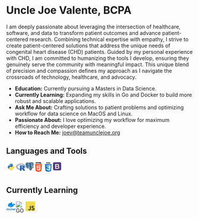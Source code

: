 # Uncle Joe Valente, BCPA

I am deeply passionate about leveraging the intersection of healthcare, software, and data to transform patient outcomes and advance patient-centered research. Combining technical expertise with empathy, I strive to create patient-centered solutions that address the unique needs of congenital heart disease (CHD) patients. Guided by my personal experience with CHD, I am committed to humanizing the tools I develop, ensuring they genuinely serve the community with meaningful impact. This unique blend of precision and compassion defines my approach as I navigate the crossroads of technology, healthcare, and advocacy.

- **Education:** Currently pursuing a Masters in Data Science.
- **Currently Learning:** Expanding my skills in Go and Docker to build more robust and scalable applications.
- **Ask Me About:** Crafting solutions to patient problems and optimizing workflow for data science on MacOS and Linux.
- **Passionate About:** I love optimizing my workflow for maximum efficiency and developer experience.
- **How to Reach Me:** [joev@teamunclejoe.org](mailto:joev@teamunclejoe.org)

## Languages and Tools

<img align="left" alt="Python" width="26px" src="https://raw.githubusercontent.com/github/explore/master/topics/python/python.png" />
<img align="left" alt="R" width="26px" src="https://raw.githubusercontent.com/github/explore/master/topics/r/r.png" />
<img align="left" alt="PostgreSQL" width="22px" src="https://raw.githubusercontent.com/github/explore/master/topics/postgresql/postgresql.png" />
<img align="left" alt="HTML5" width="26px" src="https://raw.githubusercontent.com/github/explore/master/topics/html/html.png" />
<img align="left" alt="CSS3" width="26px" src="https://raw.githubusercontent.com/github/explore/master/topics/css/css.png" />
<img align="left" alt="CSS3" width="22px" src="https://raw.githubusercontent.com/github/explore/master/topics/bootstrap/bootstrap.png" />

<br>
<br>

## Currently Learning

<img align="left" alt="Docker" width="26px" src="https://raw.githubusercontent.com/github/explore/master/topics/docker/docker.png" />
<img align="left" alt="GO" width="26px" src="./Go-Logo_Aqua.png" />
<img align="left" alt="JavaScript" width="26px" src="https://raw.githubusercontent.com/github/explore/master/topics/javascript/javascript.png" />

